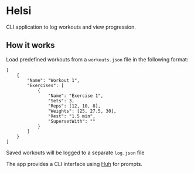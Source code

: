 # Helsi

CLI application to log workouts and view progression.

## How it works

Load predefined workouts from a `workouts.json` file in the following format:

```
[
    {
        "Name": "Workout 1",
        "Exercises": [
            {
                "Name": "Exercise 1",
                "Sets": 3,
                "Reps": [12, 10, 8],
                "Weights": [25, 27.5, 30],
                "Rest": "1.5 min",
                "SupersetWith": ""
            }
        ]
    }
]
```

Saved workouts will be logged to a separate `log.json` file

The app provides a CLI interface using [Huh](https://github.com/charmbracelet/huh) for prompts.
